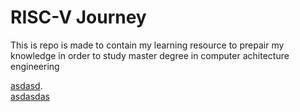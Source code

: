# RISC-V Journey
This is repo is made to contain my learning resource to prepair my knowledge in order to study master degree in computer achitecture engineering


[asdasd](https://www.youtube.com/watch?v=HjneAhCy2N4).\
[asdasdas](https://computingstudy.wordpress.com/computer-architecture-and-engineering/)